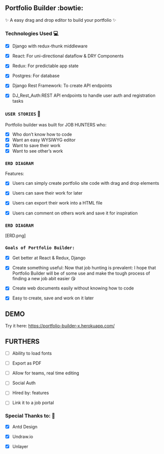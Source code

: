 
## Portfolio Builder :bowtie:

:sparkles: A easy drag and drop editor to build your portfolio :sparkles:


### Technologies Used :computer:
- [x] Django with redux-thunk middleware
- [x] React: For uni-directional dataflow & DRY Components
- [x] Redux: For predictable app state
- [x] Postgres: For database
- [x] Django Rest Framework: To create API endpoints
- [x] DJ_Rest_Auth:REST API endpoints to handle user auth and registration tasks


### `USER STORIES` :information_desk_person:
Portfolio builder was built for JOB HUNTERS who:
- [x] Who don’t know how to code
- [x] Want an easy WYSIWYG editor 
- [x] Want to save their work
- [x] Want to see other’s work

### `ERD DIAGRAM`
Features:
- [x] Users can simply create portfolio site code with drag and drop elements
- [x] Users can save their work for later
- [x] Users can export their work into a HTML file
- [x] Users can comment on others work and save it for inspiration




### `ERD DIAGRAM`
[ERD.png]



### `Goals of Portfolio Builder:`
- [x] Get better at React & Redux, Django
- [x] Create something useful: Now that job hunting is prevalent: I hope that Portfolio Builder will be of some use and make the tough process of finding a new job abit easier :kissing_heart:
- [x] Create web documents easily without knowing how to code
- [x] Easy to create, save and work on it later


## DEMO

Try it here:
https://portfolio-builder-x.herokuapp.com/

## FURTHERS
- [ ] Ability to load fonts
- [ ] Export as PDF
- [ ] Allow for teams, real time editing
- [ ] Social Auth
- [ ] Hired by: features
- [ ] Link it to a job portal 


### Special Thanks to: :love_letter:
- [x] Antd Design
- [x] Undraw.io
- [x] Unlayer 

